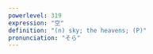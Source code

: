 ```yaml
---
powerlevel: 319
expression: "空"
definition: "(n) sky; the heavens; (P)"
pronunciation: "そら"
---
```

